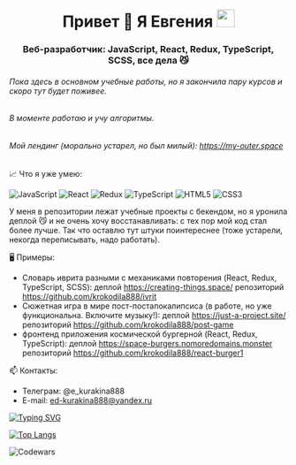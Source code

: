 <h1 align="center">Привет 👋 Я Евгения 
<img src="https://github.com/blackcater/blackcater/raw/main/images/Hi.gif" height="32"/></h1>
<h3 align="center">Веб-разработчик: JavaScript, React, Redux, TypeScript, SCSS, все дела 😼</h3>

###### Пока здесь в основном учебные работы, но я закончила пару курсов и скоро тут будет поживее.
###### В моменте работаю и учу алгоритмы.
###### Мой лендинг (морально устарел, но был милый): https://my-outer.space

📈 Что я уже умею:

![JavaScript](https://img.shields.io/badge/javascript-%23323330.svg?style=for-the-badge&logo=javascript&logoColor=%23F7DF1E)
![React](https://img.shields.io/badge/react-%2320232a.svg?style=for-the-badge&logo=react&logoColor=%2361DAFB)
![Redux](https://img.shields.io/badge/redux-%23593d88.svg?style=for-the-badge&logo=redux&logoColor=white)
![TypeScript](https://img.shields.io/badge/typescript-%23007ACC.svg?style=for-the-badge&logo=typescript&logoColor=white)
![HTML5](https://img.shields.io/badge/html5-%23E34F26.svg?style=for-the-badge&logo=html5&logoColor=white)
![CSS3](https://img.shields.io/badge/css3-%231572B6.svg?style=for-the-badge&logo=css3&logoColor=white)

У меня в репозитории лежат учебные проекты с бекендом, но я уронила деплой 😼 и не очень хочу восстанавливать: с тех пор мой код стал более лучше. 
Так что оставлю тут штуки поинтереснее (тоже устарели, некогда переписывать, надо работать). 

🖥 Примеры:
- Словарь иврита разными с механиками повторения (React, Redux, TypeScript, SCSS):
  деплой https://creating-things.space/
  репозиторий https://github.com/krokodila888/ivrit
- Сюжетная игра в мире пост-постапокалипсиса (в работе, но уже функциональна. Включите музыку!):
  деплой https://just-a-project.site/
  репозиторий https://github.com/krokodila888/post-game
- фронтенд приложения космической бургерной (React, Redux, TypeScript):
  деплой https://space-burgers.nomoredomains.monster
  репозиторий https://github.com/krokodila888/react-burger1

📫 Контакты:
- Телеграм: @e_kurakina888
- E-mail: ed-kurakina888@yandeх.ru


<a href="https://git.io/typing-svg"><img src="https://readme-typing-svg.herokuapp.com?font=Fira+Code&size=18&pause=1000&color=011B7B&width=756&height=60&lines=(no+time+to+customize+it+properly%2C+got+to+work+a+little+more)" alt="Typing SVG" /></a>

[![Top Langs](https://github-readme-stats.vercel.app/api/top-langs/?username=krokodila888&layout=compact)](https://github.com/anuraghazra/github-readme-stats)

![Codewars](https://github.r2v.ch/codewars?user=Klopsla&hide_clan=true)

